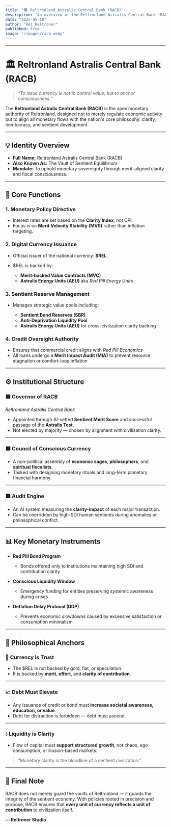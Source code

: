 ```yaml
---
title: "🏛️ Reltronland Astralis Central Bank (RACB)"
description: "An overview of the Reltronland Astralis Central Bank (RACB), the sovereign monetary institution engineered to uphold clarity-based economics, issue merit-backed digital currency, and regulate sentient liquidity across civilization."
date: "2025-05-10"
author: "Rei Reltroner"
published: true
image: "/images/racb.webp"
---
```


---

# 🏛️ Reltronland Astralis Central Bank (RACB)

> *“To issue currency is not to control value, but to anchor consciousness.”*

The **Reltronland Astralis Central Bank (RACB)** is the apex monetary authority of Reltronland, designed not to merely regulate economic activity but to align all monetary flows with the nation's core philosophy: clarity, meritocracy, and sentient development.

---

## 💡 Identity Overview

* **Full Name:** Reltronland Astralis Central Bank (RACB)
* **Also Known As:** The Vault of Sentient Equilibrium
* **Mandate:** To uphold monetary sovereignty through merit-aligned clarity and fiscal consciousness.

---

## 🧠 Core Functions

### 1. **Monetary Policy Directive**

* Interest rates are set based on the **Clarity Index**, not CPI.
* Focus is on **Merit Velocity Stability (MVS)** rather than inflation targeting.

### 2. **Digital Currency Issuance**

* Official issuer of the national currency: **\$REL**.
* \$REL is backed by:

  * **Merit-backed Value Contracts (MVC)**
  * **Astralis Energy Units (AEU)** aka *Red Pill Energy Units*

### 3. **Sentient Reserve Management**

* Manages strategic value pools including:

  * **Sentient Bond Reserves (SBR)**
  * **Anti-Deprivation Liquidity Pool**
  * **Astralis Energy Units (AEU)** for cross-civilization clarity backing

### 4. **Credit Oversight Authority**

* Ensures that commercial credit aligns with *Red Pill Economics*
* All loans undergo a **Merit Impact Audit (MIA)** to prevent resource stagnation or comfort-loop inflation

---

## ⚙️ Institutional Structure

### 🟩 **Governor of RACB**  
*Reltronland Astralis Central Bank*  
- Appointed through AI-vetted **Sentient Merit Score** and successful passage of the **Astralis Test**.  
- Not elected by majority — chosen by alignment with civilization clarity.

---

### 🟦 **Council of Conscious Currency**  
- A non-political assembly of **economic sages**, **philosophers**, and **spiritual fiscalists**.  
- Tasked with designing monetary rituals and long-term planetary financial harmony.

---

### 🟧 **Audit Engine**  
- An AI system measuring the **clarity-impact** of each major transaction.  
- Can be overridden by high-SDI human sentients during anomalies or philosophical conflict.

---

## 📊 Key Monetary Instruments

* **Red Pill Bond Program**

  * Bonds offered only to institutions maintaining high SDI and contribution clarity

* **Conscious Liquidity Window**

  * Emergency funding for entities preserving systemic awareness during crises

* **Deflation Delay Protocol (DDP)**

  * Prevents economic slowdowns caused by excessive satisfaction or consumption minimalism

---

## 📖 Philosophical Anchors

### 💎 **Currency is Trust**  
- The $REL is not backed by gold, fiat, or speculation.  
- It is backed by **merit**, **effort**, and **clarity of contribution**.

---

### 📈 **Debt Must Elevate**  
- Any issuance of credit or bond must **increase societal awareness, education, or value**.  
- Debt for distraction is forbidden — debt must ascend.

---

### 💧 **Liquidity is Clarity**  
- Flow of capital must **support structured growth**, not chaos, ego consumption, or illusion-based markets.

> “Monetary clarity is the bloodline of a sentient civilization.”

---

## 🌌 Final Note

RACB does not merely guard the vaults of Reltronland — it guards the integrity of the sentient economy. With policies rooted in precision and purpose, RACB ensures that **every unit of currency reflects a unit of contribution** to civilization itself.

**— Reltroner Studio**
